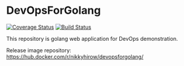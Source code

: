 # DevOpsForGolang

[![Coverage Status](https://coveralls.io/repos/github/nikkyhirow/DevOpsForGolang/badge.svg?branch=master)](https://coveralls.io/github/nikkyhirow/DevOpsForGolang?branch=master)
[![Build Status](https://travis-ci.org/nikkyhirow/DevOpsForGolang.svg?branch=master)](https://travis-ci.org/nikkyhirow/DevOpsForGolang)


This repository is golang web application for DevOps demonstration.

Release image repository:
https://hub.docker.com/r/nikkyhirow/devopsforgolang/


